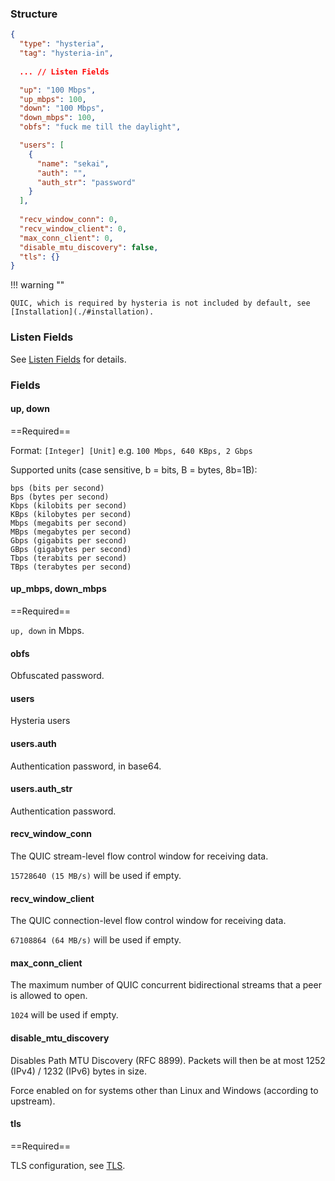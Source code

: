 ### Structure

```json
{
  "type": "hysteria",
  "tag": "hysteria-in",
  
  ... // Listen Fields

  "up": "100 Mbps",
  "up_mbps": 100,
  "down": "100 Mbps",
  "down_mbps": 100,
  "obfs": "fuck me till the daylight",

  "users": [
    {
      "name": "sekai",
      "auth": "",
      "auth_str": "password"
    }
  ],
  
  "recv_window_conn": 0,
  "recv_window_client": 0,
  "max_conn_client": 0,
  "disable_mtu_discovery": false,
  "tls": {}
}
```

!!! warning ""

    QUIC, which is required by hysteria is not included by default, see [Installation](./#installation).

### Listen Fields

See [Listen Fields](/configuration/shared/listen) for details.

### Fields

#### up, down

==Required==

Format: `[Integer] [Unit]` e.g. `100 Mbps, 640 KBps, 2 Gbps`

Supported units (case sensitive, b = bits, B = bytes, 8b=1B):

    bps (bits per second)
    Bps (bytes per second)
    Kbps (kilobits per second)
    KBps (kilobytes per second)
    Mbps (megabits per second)
    MBps (megabytes per second)
    Gbps (gigabits per second)
    GBps (gigabytes per second)
    Tbps (terabits per second)
    TBps (terabytes per second)

#### up_mbps, down_mbps

==Required==

`up, down` in Mbps.

#### obfs

Obfuscated password.

#### users

Hysteria users

#### users.auth

Authentication password, in base64.

#### users.auth_str

Authentication password.

#### recv_window_conn

The QUIC stream-level flow control window for receiving data.

`15728640 (15 MB/s)` will be used if empty.

#### recv_window_client

The QUIC connection-level flow control window for receiving data.

`67108864 (64 MB/s)` will be used if empty.

#### max_conn_client

The maximum number of QUIC concurrent bidirectional streams that a peer is allowed to open.

`1024` will be used if empty.

#### disable_mtu_discovery

Disables Path MTU Discovery (RFC 8899). Packets will then be at most 1252 (IPv4) / 1232 (IPv6) bytes in size.

Force enabled on for systems other than Linux and Windows (according to upstream).

#### tls

==Required==

TLS configuration, see [TLS](/configuration/shared/tls/#inbound).